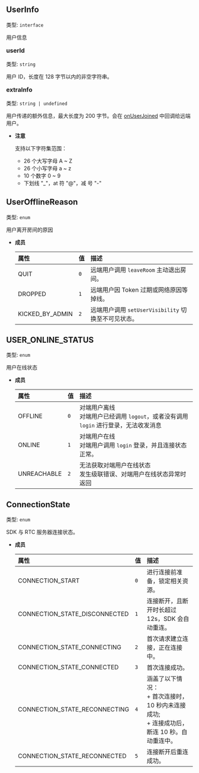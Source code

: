 ## UserInfo <span id="userinfo"></span>

类型: `interface`

用户信息

<p style="font-size: 16px;font-weight: bolder;"> userId <span id="userinfo-userid"></span></p> 

类型: <code>string</code>

用户 ID，长度在 128 字节以内的非空字符串。

<p style="font-size: 16px;font-weight: bolder;"> extraInfo <span id="userinfo-extrainfo"></span></p> 

类型: <code>string | undefined</code>

用户传递的额外信息，最大长度为 200 字节。会在 [onUserJoined](104479.md#onuserjoined) 中回调给远端用户。

- **注意**

  支持以下字符集范围：

  + 26 个大写字母 A ~ Z
  + 26 个小写字母 a ~ z
  + 10 个数字 0 ~ 9
  + 下划线 "_"，at 符 "@"，减 号 "-"


## UserOfflineReason <span id="userofflinereason"></span>

类型: `enum`

用户离开房间的原因

- **成员**

  | 属性 | 值 | 描述 |
  | :-- | :-- | :-- |
  | QUIT | `0` | 远端用户调用 `leaveRoom` 主动退出房间。 |
  | DROPPED | `1` | 远端用户因 Token 过期或网络原因等掉线。 |
  | KICKED_BY_ADMIN | `2` | 远端用户调用 `setUserVisibility` 切换至不可见状态。 |



## USER_ONLINE_STATUS <span id="user_online_status"></span>

类型: `enum`

用户在线状态

- **成员**

  | 属性 | 值 | 描述 |
  | :-- | :-- | :-- |
  | OFFLINE | `0` | 对端用户离线<br>对端用户已经调用 `logout`，或者没有调用 `login` 进行登录，无法收发消息 |
  | ONLINE | `1` | 对端用户在线<br>对端用户调用 `login` 登录，并且连接状态正常。 |
  | UNREACHABLE | `2` | 无法获取对端用户在线状态<br>发生级联错误、对端用户在线状态异常时返回 |



## ConnectionState <span id="connectionstate"></span>

类型: `enum`

SDK 与 RTC 服务器连接状态。

- **成员**

  | 属性 | 值 | 描述 |
  | :-- | :-- | :-- |
  | CONNECTION_START | `0` | 进行连接前准备，锁定相关资源。 |
  | CONNECTION_STATE_DISCONNECTED | `1` | 连接断开，且断开时长超过 12s，SDK 会自动重连。 |
  | CONNECTION_STATE_CONNECTING | `2` | 首次请求建立连接，正在连接中。 |
  | CONNECTION_STATE_CONNECTED | `3` | 首次连接成功。 |
  | CONNECTION_STATE_RECONNECTING | `4` | 涵盖了以下情况：<br>+ 首次连接时，10 秒内未连接成功;<br>+ 连接成功后，断连 10 秒。自动重连中。 |
  | CONNECTION_STATE_RECONNECTED | `5` | 连接断开后重连成功。 |